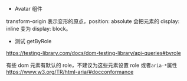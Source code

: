 - Avatar 组件

transform-origin 表示变形的原点，position: absolute 会把元素的 display: inline 变为 display: block。

- 测试 getByRole

https://testing-library.com/docs/dom-testing-library/api-queries#byrole

有些 dom 元素有默认的 role，不建议为这些元素设置 role 或者`aria-*`属性
https://www.w3.org/TR/html-aria/#docconformance
